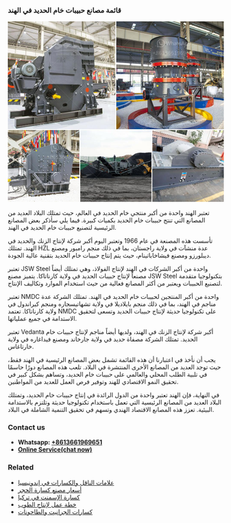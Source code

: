 <h3>قائمة مصانع حبيبات خام الحديد في الهند</h3><img src='1701852579.jpg' alt=''><p>تعتبر الهند واحدة من أكبر منتجي خام الحديد في العالم، حيث تمتلك البلاد العديد من المصانع التي تنتج حبيبات خام الحديد بكميات كبيرة. فيما يلي سأذكر بعض المصانع الرئيسية لتصنيع حبيبات خام الحديد في الهند.</p><p>تأسست هذه المصنعة في عام 1966 وتعتبر اليوم أكبر شركة لإنتاج الزنك والحديد في الهند. تمتلك HZL عدة منشآت في ولاية راجستان، بما في ذلك منجم رامبور ومصنع ديبلورزو ومصنع فيشاخاباتينام، حيث يتم إنتاج حبيبات خام الحديد بتقنية عالية الجودة.</p><p>تعتبر JSW Steel واحدة من أكبر الشركات في الهند لإنتاج الفولاذ، وهي تمتلك أيضاً مصنعاً لإنتاج حبيبات الحديد في ولاية كارناتاكا. يتميز مصنع JSW Steel بتكنولوجيا متقدمة لتصنيع الحبيبات ويعتبر من أكثر المصانع فعالية من حيث استخدام الموارد وتكاليف الإنتاج.</p><p>تعتبر NMDC واحدة من أكبر المنتجين لحبيبات خام الحديد في الهند. تمتلك الشركة عدة مناجم في الهند، بما في ذلك منجم بايلاديلا في ولاية تشهاتيسجاره ومنجم كيراندول في ولاية كارناتاكا. تعتمد NMDC على تكنولوجيا حديثة لإنتاج حبيبات الحديد وتسعى لتحقيق الاستدامة في جميع عملياتها.</p><p>تعتبر Vedanta أكبر شركة لإنتاج الزنك في الهند، ولديها أيضاً مناجم لإنتاج حبيبات خام الحديد. تمتلك الشركة مصفاة حديد في ولاية جارخاند ومصنع فيداغاره في ولاية خارتاغاس.</p><p>يجب أن نأخذ في اعتبارنا أن هذه القائمة تشمل بعض المصانع الرئيسية في الهند فقط، حيث توجد العديد من المصانع الأخرى المنتشرة في البلاد. تلعب هذه المصانع دورًا حاسمًا في تلبية الطلب المحلي والعالمي على حبيبات خام الحديد، وتساهم بشكل كبير في تحقيق النمو الاقتصادي للهند وتوفير فرص العمل للعديد من المواطنين.</p><p>في النهاية، فإن الهند تعتبر واحدة من الدول الرائدة في إنتاج حبيبات خام الحديد، وتمتلك البلاد العديد من المصانع الرئيسية التي تعمل باستخدام تكنولوجيا حديثة وتلتزم بالاستدامة البيئية. تعزز هذه المصانع الاقتصاد الهندي وتسهم في تحقيق التنمية الشاملة في البلاد.</p><h3>Contact us</h3><ul><li><strong>Whatsapp:&nbsp;<a href="https://wa.me/8613661969651">+8613661969651</a></strong></li><li><a href="https://swt.shibang-china.com/?git&amp;zhl&amp;قائمة مصانع حبيبات خام الحديد في الهند"><strong>Online Service(chat now)</strong></a></li></ul><h3>Related</h3><ul><li><a href='علامات الناقل والكسارات في إندونيسيا.md'>علامات الناقل والكسارات في إندونيسيا</a></li><li><a href='أسعار مصنع كسارة الحجر.md'>أسعار مصنع كسارة الحجر</a></li><li><a href='كسارة الإسمنت في تركيا.md'>كسارة الإسمنت في تركيا</a></li><li><a href='خطة عمل لإنتاج الطوب.md'>خطة عمل لإنتاج الطوب</a></li><li><a href='كسارات الجرانيت والطاحونات.md'>كسارات الجرانيت والطاحونات</a></li></ul>